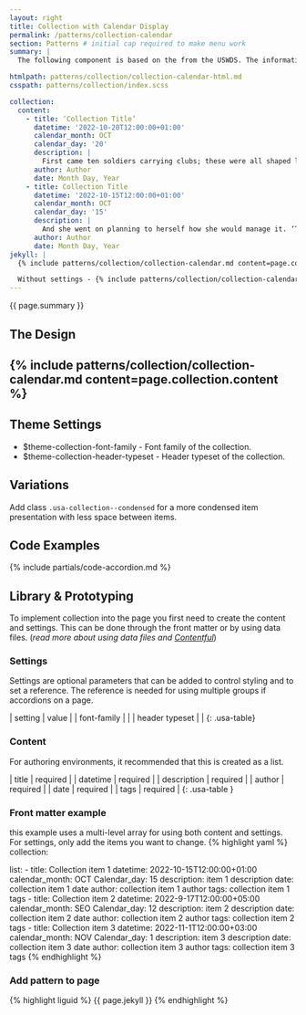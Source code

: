```yaml
---
layout: right
title: Collection with Calendar Display
permalink: /patterns/collection-calendar
section: Patterns # initial cap required to make menu work
summary: |
  The following component is based on the from the USWDS. The information below shows how the component was customized to match our site brand. Please review the <a href="https://designsystem.digital.gov/components/collection/">USWDS: Collection</a> for more information on how to use this component.

htmlpath: patterns/collection/collection-calendar-html.md
csspath: patterns/collection/index.scss

collection:
  content:
    - title: ‘Collection Title’
      datetime: '2022-10-20T12:00:00+01:00'
      calendar_month: OCT
      calendar_day: '20'
      description: |
        First came ten soldiers carrying clubs; these were all shaped like the three gardeners, oblong and flat, with their hands and feet at the corners: next the ten courtiers; these were ornamented all over with diamonds, and walked two and two, as the soldiers did. After these came the royal children; there were ten of them, and the little dears came jumping merrily along hand in hand, in couples: they were all ornamented with hearts. Next came the guests, mostly Kings and Queens, and among them Alice recognised the White Rabbit: it was talking in a hurried nervous manner, smiling at everything that was said, and went by without noticing her. Then followed the Knave of Hearts, carrying the King’s crown on a crimson velvet cushion; and, last of all this grand procession, came THE KING AND QUEEN OF HEARTS.
      author: Author
      date: Month Day, Year
    - title: Collection Title
      datetime: '2022-10-15T12:00:00+01:00'
      calendar_month: OCT
      calendar_day: '15'
      description: |
        And she went on planning to herself how she would manage it. ‘They must go by the carrier,’ she thought; ‘and how funny it’ll seem, sending presents to one’s own feet! And how odd the directions will look!
      author: Author
      date: Month Day, Year
jekyll: |
  {% include patterns/collection/collection-calendar.md content=page.collection.content settings=page.collection.settings %}

  Without settings - {% include patterns/collection/collection-calendar.md content=page.collection.content %}
---
```

{{ page.summary }}

## The Design
{% include patterns/collection/collection-calendar.md content=page.collection.content %}
---

## Theme Settings
- $theme-collection-font-family - Font family of the collection.
- $theme-collection-header-typeset - Header typeset of the collection.

## Variations
Add class `.usa-collection--condensed` for a more condensed item presentation with less space between items.

## Code Examples
{% include partials/code-accordion.md %}

## Library & Prototyping
To implement collection into the page you first need to create the content and settings. This can be done through the front matter or by using data files. (*read more about using data files and [Contentful](docs/contentful)*)

### Settings
Settings are optional parameters that can be added to control styling and to set a reference. The reference is needed for using multiple groups if accordions on a page.

| setting | value |
| font-family | |
| header typeset | |
{: .usa-table}

### Content
For authoring environments, it recommended that this is created as a list.

| title | <i class="fa-solid fa-check"></i> required |
| datetime | <i class="fa-solid fa-check"></i> required |
| description | <i class="fa-solid fa-check"></i> required |
| author | <i class="fa-solid fa-check"></i> required |
| date | <i class="fa-solid fa-check"></i> required |
| tags | <i class="fa-solid fa-check"></i> required |
{: .usa-table }

### Front matter example
this example uses a multi-level array for using both content and settings. For settings, only add the items you want to change.
{% highlight yaml %}
collection:

  list:
    - title: Collection item 1
      datetime: 2022-10-15T12:00:00+01:00
      calendar_month: OCT
      Calendar_day: 15
      description: item 1 description
      date: collection item 1 date
      author: collection item 1 author
      tags: collection item 1 tags
    - title: Collection item 2
      datetime: 2022-9-17T12:00:00+05:00
      calendar_month: SEO
      Calendar_day: 12
      description: item 2 description
      date: collection item 2 date
      author: collection item 2 author
      tags: collection item 2 tags
    - title: Collection item 3
      datetime: 2022-11-1T12:00:00+03:00
      calendar_month: NOV
      Calendar_day: 1
      description: item 3 description
      date: collection item 3 date
      author: collection item 3 author
      tags: collection item 3 tags
{% endhighlight %}

### Add pattern to page
{% highlight liguid %}
  {{ page.jekyll }}
{% endhighlight %}